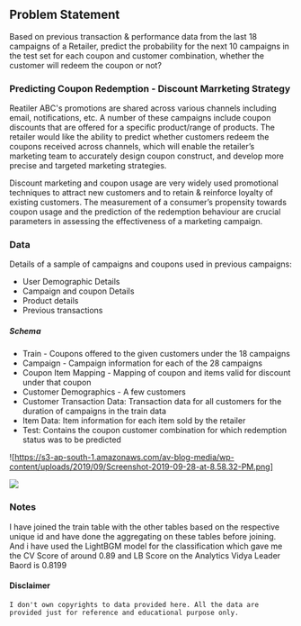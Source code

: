 ## Problem Statement
Based on previous transaction & performance data from the last 18 campaigns of a Retailer, predict the probability for the next 10 campaigns in the test set for each coupon and customer combination, whether the customer will redeem the coupon or not?

### Predicting Coupon Redemption - Discount Marrketing Strategy
Reatiler ABC's promotions are shared across various channels including email, notifications, etc. A number of these campaigns include coupon discounts that are offered for a specific product/range of products. The retailer would like the ability to predict whether customers redeem the coupons received across channels, which will enable the retailer’s marketing team to accurately design coupon construct, and develop more precise and targeted marketing strategies.

Discount marketing and coupon usage are very widely used promotional techniques to attract new customers and to retain & reinforce loyalty of existing customers. The measurement of a consumer’s propensity towards coupon usage and the prediction of the redemption behaviour are crucial parameters in assessing the effectiveness of a marketing campaign.
 
### Data
Details of a sample of campaigns and coupons used in previous campaigns:
* User Demographic Details
* Campaign and coupon Details
* Product details
* Previous transactions

##### Schema
* Train - Coupons offered to the given customers under the 18 campaigns
* Campaign - Campaign information for each of the 28 campaigns
* Coupon Item Mapping - Mapping of coupon and items valid for discount under that coupon
* Customer Demographics - A few customers
* Customer Transaction Data: Transaction data for all customers for the duration of campaigns in the train data
* Item Data: Item information for each item sold by the retailer
* Test: Contains the coupon customer combination for which redemption status was to be predicted

![https://s3-ap-south-1.amazonaws.com/av-blog-media/wp-content/uploads/2019/09/Screenshot-2019-09-28-at-8.58.32-PM.png]

<img src='AmExpert_table.png'>


### Notes

I have joined the train table with the other tables based on the respective unique id and have done the aggregating on these tables before joining. And i have used the LightBGM model for the classification which gave me the CV Score of around 0.89 and LB Score on the Analytics Vidya Leader Baord is 0.8199

#### Disclaimer
```text
I don't own copyrights to data provided here. All the data are provided just for reference and educational purpose only. 
```

